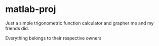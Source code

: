 # matlab-proj
<p>Just a simple trigonometric function calculator and grapher me and my friends did.</p>
<p>Everything belongs to their respective owners</p>
